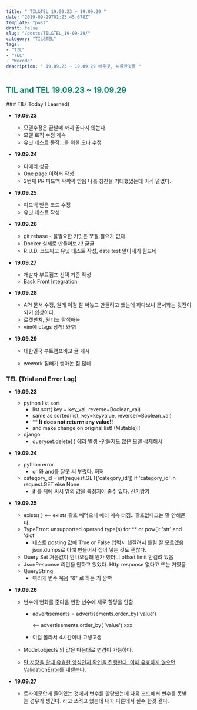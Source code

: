 ```yaml
---
title: " TIL&TEL 19.09.23 ~ 19.09.29 "
date: "2019-09-29T01:23:45.678Z"
template: "post"
draft: false
slug: "/posts/TIL&TEL_19-09-29/"
category: "TIL&TEL"
tags:
- "TIL"
- "TEL"
- "Wecode"
description: " 19.09.23 ~ 19.09.29 배운것, 씨름한것들 "
---
```

<h2 style="color:rgb(9, 136, 104)">TIL and TEL 19.09.23 ~ 19.09.29 </h2>
### TIL( Today I Learned)

- **19.09.23**

  - 모델수정은 끝날때 까지 끝나지 않는다.
  - 모델 로직 수정 계속
  - 유닛 테스트 동작...을 위한 오타 수정

- **19.09.24**

  - 디에러 성공
  - One page 이력서 작성
  - 2번째 PR 피드백 팍팍팍 받음 나름 칭찬을 기대했었는데 아직 멀었다.

- **19.09.25**

  - 피드백 받은 코드 수정 
  - 유닛 테스트 작성

- **19.09.26**

  - git rebase - 불필요한 커밋은 쪼갤 필요가 없다.
  - Docker 실제로 만들어보기! 굳굳
  - R.U.D. 코드짜고 유닛 테스트 작성, date test 알아내기 힘드네

- **19.09.27**

  - 개발자 부트캠프 선택 기준 작성 
  - Back Front Integration 

- **19.09.28**

  - API 문서 수정, 원래 이걸 잘 써놓고 만들려고 했는데 하다보니 문서화는 뒷전이 되기 쉽상이다.
  - 로켓펀치, 원티드 탐색해봄
  - vim에 ctags 장착! 와후! 

- **19.09.29**

  - 대한민국 부트캠프비교 글 게시

  - wework 짐빼기 쌓아논 짐 많네. 

    

### TEL (Trial and Error Log)

- **19.09.23**

  - python list sort
    - list.sort( key = key_val, reverse=Boolean_val) 
    - same as sorted(list, key=keyvalue, reverser=Boolean_val) 
    - ** **It does not returrn any value!!** 
    - and make change on original list! (Mutable)!! 
  - django
    - queryset.delete( ) 에러 발생 -만들지도 않은 모델 삭제해서 

- **19.09.24**

  - python error 
    - or 와 and를 잘못 써 부렀다. 허허
  - category_id = int(request.GET['category_id']) if 'category_id' in request.GET else None 
    - if 를 뒤에 써서 앞의 값을 특정지어 줄수 있다. 신기방기

- **19.09.25**

  - exists( ) <== exists 괄호 빼먹으니 에러 계속 터짐.. 괄호없다고는 말 안해준다.
  - TypeError: unsupported operand type(s) for ** or pow(): 'str' and 'dict' 
    - 테스트 posting 값에 True or False 입력시 헷갈려서 틀림 잘 모르겠음 json.dumps로 아예 만들어서 집어 넣는 것도 괜찮다.
  - Query Set 처음값이 안나오길래 뭔가 했더니 offset limit 안걸려 있음 
  - JsonResponse 리턴을 안하고 있었다. Http response 없다고 뜨는 거였음
  - QueryString 
    - 여러개 변수 묶음 "&" 로 하는 거 깜빡

- **19.09.26**

  - 변수에 변화를 준다음 변한 변수에 새로 할당을 안함 

    - advertisements = advertisements.order_by('value')

       <== advertisements.order_by( 'value') xxx

    - 이걸 몰라서 4시간이나 고생고생

  - Model.objects 의 값은 마음대로 변경이 가능하다. 

  - <u>단 저장을 할때 유효한 양식인지 확인을 진행한다. 이때 유효하지 않으면 ValidationError를 내뱉는다.</u>

- **19.09.27**

  - 트라이문안에 들어있는 것에서 변수를 할당했는데 다음 코드에서 변수를 못받는 경우가 생긴다. 라고 쓰려고 했는데 내가 다른데서 실수 한것 같다.